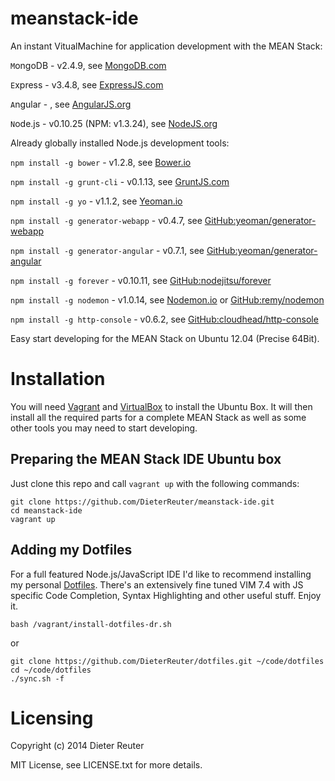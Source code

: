 meanstack-ide
=============

An instant VitualMachine for application development with the MEAN Stack: 

`M`ongoDB - v2.4.9, see [MongoDB.com](http://www.mongodb.com)

`E`xpress - v3.4.8, see [ExpressJS.com](http://expressjs.com)

`A`ngular - , see [AngularJS.org](http://angularjs.org)

`N`ode.js - v0.10.25 (NPM: v1.3.24), see [NodeJS.org](http://nodejs.org)


Already globally installed Node.js development tools:

`npm install -g bower` - v1.2.8, see [Bower.io](http://bower.io)

`npm install -g grunt-cli` - v0.1.13, see [GruntJS.com](http://gruntjs.com)

`npm install -g yo` - v1.1.2, see [Yeoman.io](http://yeoman.io)

`npm install -g generator-webapp` - v0.4.7, see [GitHub:yeoman/generator-webapp](https://github.com/yeoman/generator-webapp)

`npm install -g generator-angular` - v0.7.1, see [GitHub:yeoman/generator-angular](https://github.com/yeoman/generator-angular)

`npm install -g forever` - v0.10.11, see [GitHub:nodejitsu/forever](https://github.com/nodejitsu/forever)

`npm install -g nodemon` - v1.0.14, see [Nodemon.io](http://nodemon.io) or [GitHub:remy/nodemon](https://github.com/remy/nodemon)

`npm install -g http-console` - v0.6.2, see [GitHub:cloudhead/http-console](https://github.com/cloudhead/http-console)


Easy start developing for the MEAN Stack on Ubuntu 12.04 (Precise 64Bit).

# Installation
You will need [Vagrant](http://vagrantup.com) and [VirtualBox](http://virtualbox.org) to install the Ubuntu Box. It will then install all the required parts for a complete MEAN Stack as well as some other tools you may need to start developing.

## Preparing the MEAN Stack IDE Ubuntu box
Just clone this repo and call `vagrant up` with the following commands:

    git clone https://github.com/DieterReuter/meanstack-ide.git
    cd meanstack-ide
    vagrant up

## Adding my Dotfiles
For a full featured Node.js/JavaScript IDE I'd like to recommend installing my personal [Dotfiles](https://github.com/DieterReuter/dotfiles).
There's an extensively fine tuned VIM 7.4 with JS specific Code Completion, Syntax Highlighting 
and other useful stuff.  Enjoy it.

    bash /vagrant/install-dotfiles-dr.sh

or

    git clone https://github.com/DieterReuter/dotfiles.git ~/code/dotfiles
    cd ~/code/dotfiles
    ./sync.sh -f		


# Licensing
Copyright (c) 2014 Dieter Reuter

MIT License, see LICENSE.txt for more details.
